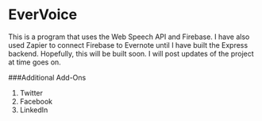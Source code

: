 # EverVoice

This is a program that uses the Web Speech API and Firebase. I have also used Zapier to connect Firebase to Evernote until I have built the Express backend. Hopefully, this will be built soon. I will post updates of the project at time goes on. 

###Additional Add-Ons
1. Twitter
2. Facebook
3. LinkedIn
